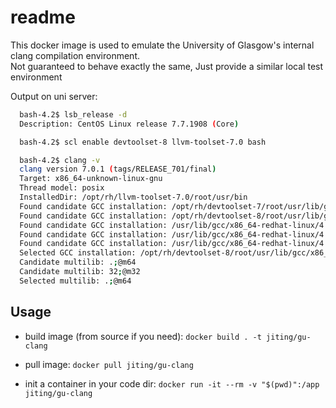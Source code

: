 # readme

This docker image is used to emulate the University of Glasgow's internal clang compilation environment.  
Not guaranteed to behave exactly the same, Just provide a similar local test environment

Output on uni server:

```bash
  bash-4.2$ lsb_release -d
  Description: CentOS Linux release 7.7.1908 (Core)
```

```bash
  bash-4.2$ scl enable devtoolset-8 llvm-toolset-7.0 bash
```

```bash
  bash-4.2$ clang -v
  clang version 7.0.1 (tags/RELEASE_701/final)
  Target: x86_64-unknown-linux-gnu
  Thread model: posix
  InstalledDir: /opt/rh/llvm-toolset-7.0/root/usr/bin
  Found candidate GCC installation: /opt/rh/devtoolset-7/root/usr/lib/gcc/x86_64-redhat-linux/7
  Found candidate GCC installation: /opt/rh/devtoolset-8/root/usr/lib/gcc/x86_64-redhat-linux/8
  Found candidate GCC installation: /usr/lib/gcc/x86_64-redhat-linux/4.4.7
  Found candidate GCC installation: /usr/lib/gcc/x86_64-redhat-linux/4.8.2
  Found candidate GCC installation: /usr/lib/gcc/x86_64-redhat-linux/4.8.5
  Selected GCC installation: /opt/rh/devtoolset-8/root/usr/lib/gcc/x86_64-redhat-linux/8
  Candidate multilib: .;@m64
  Candidate multilib: 32;@m32
  Selected multilib: .;@m64
```

## Usage

- build image (from source if you need): `docker build . -t jiting/gu-clang`

- pull image: `docker pull jiting/gu-clang`

- init a container in your code dir: `docker run -it --rm -v "$(pwd)":/app jiting/gu-clang`
